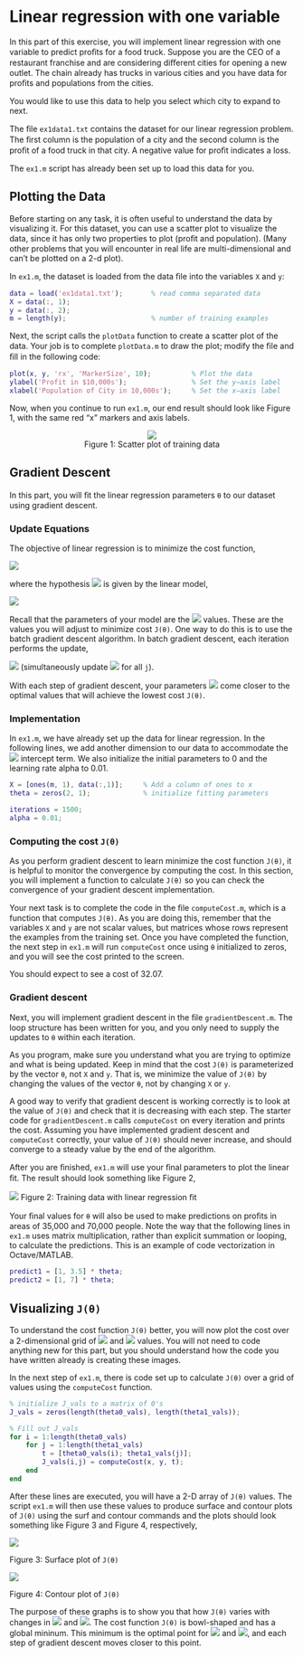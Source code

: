 # Linear regression with one variable

In this part of this exercise, you will implement linear regression with one variable to predict proﬁts for a food truck. Suppose you are the CEO of a restaurant franchise and are considering diﬀerent cities for opening a new outlet. The chain already has trucks in various cities and you have data for proﬁts and populations from the cities.

You would like to use this data to help you select which city to expand to next.

The ﬁle `ex1data1.txt` contains the dataset for our linear regression problem. The ﬁrst column is the population of a city and the second column is the proﬁt of a food truck in that city. A negative value for proﬁt indicates a loss.

The `ex1.m` script has already been set up to load this data for you.

## Plotting the Data

Before starting on any task, it is often useful to understand the data by visualizing it. For this dataset, you can use a scatter plot to visualize the data, since it has only two properties to plot (proﬁt and population). (Many other problems that you will encounter in real life are multi-dimensional and can’t be plotted on a 2-d plot).

In `ex1.m`, the dataset is loaded from the data ﬁle into the variables `X` and `y`:

```matlab
data = load('ex1data1.txt');       % read comma separated data
X = data(:, 1);
y = data(:, 2);
m = length(y);                     % number of training examples
```

Next, the script calls the `plotData` function to create a scatter plot of the data. Your job is to complete `plotData.m` to draw the plot; modify the ﬁle and ﬁll in the following code:

```matlab
plot(x, y, 'rx', 'MarkerSize', 10);          % Plot the data
ylabel('Profit in $10,000s');                % Set the y−axis label
xlabel('Population of City in 10,000s');     % Set the x−axis label
```

Now, when you continue to run `ex1.m`, our end result should look like Figure 1, with the same red “x” markers and axis labels.

<figure align="center">
<img src="Figure1.png">
<figcaption>Figure 1: Scatter plot of training data</figcaption>
</figure>

## Gradient Descent

In this part, you will ﬁt the linear regression parameters `θ` to our dataset using gradient descent.

### Update Equations

The objective of linear regression is to minimize the cost function,

<img src="https://render.githubusercontent.com/render/math?math=J(\theta) = \frac{1}{2m} \sum_{i=1}^{m} (h_{\theta}(x^{(i)})-y^{(i)})^2">


where the hypothesis <img src="https://render.githubusercontent.com/render/math?math=h_{\theta}(x)"> is given by the linear model,

<img src="https://render.githubusercontent.com/render/math?math=h_{\theta}(x) = {\theta}^Tx = {\theta}_0 %2B {\theta}_1x_1">

<br>

Recall that the parameters of your model are the <img src="https://render.githubusercontent.com/render/math?math={\theta}_j"> values. These are the values you will adjust to minimize cost `J(θ)`. One way to do this is to use the batch gradient descent algorithm. In batch gradient descent, each iteration performs the update,

<img src="https://render.githubusercontent.com/render/math?math={\theta}_j := {\theta}_j - \alpha \frac1m \sum_{i=1}^m (h_{\theta}(x^{(i)})-y^{(i)})x_j^{(i)}"> (simultaneously update <img src="https://render.githubusercontent.com/render/math?math={\theta}_j"> for all `j`).

With each step of gradient descent, your parameters <img src="https://render.githubusercontent.com/render/math?math={\theta}_j"> come closer to the optimal values that will achieve the lowest cost `J(θ)`.

### Implementation

In `ex1.m`, we have already set up the data for linear regression. In the following lines, we add another dimension to our data to accommodate the <img src="https://render.githubusercontent.com/render/math?math={\theta}_0"> intercept term. We also initialize the initial parameters to 0 and the learning rate alpha to 0.01.

```matlab
X = [ones(m, 1), data(:,1)];     % Add a column of ones to x
theta = zeros(2, 1);             % initialize fitting parameters

iterations = 1500;
alpha = 0.01;
```

### Computing the cost `J(θ)`

As you perform gradient descent to learn minimize the cost function `J(θ)`, it is helpful to monitor the convergence by computing the cost. In this section, you will implement a function to calculate `J(θ)` so you can check the convergence of your gradient descent implementation.

Your next task is to complete the code in the ﬁle `computeCost.m`, which is a function that computes `J(θ)`. As you are doing this, remember that the variables `X` and `y` are not scalar values, but matrices whose rows represent the examples from the training set. Once you have completed the function, the next step in `ex1.m` will run `computeCost` once using `θ` initialized to zeros, and you will see the cost printed to the screen.

You should expect to see a cost of 32.07.

### Gradient descent

Next, you will implement gradient descent in the ﬁle `gradientDescent.m`. The loop structure has been written for you, and you only need to supply the updates to `θ` within each iteration.

As you program, make sure you understand what you are trying to optimize and what is being updated. Keep in mind that the cost `J(θ)` is parameterized by the vector `θ`, not `X` and `y`. That is, we minimize the value of `J(θ)` by changing the values of the vector `θ`, not by changing `X` or `y`.

A good way to verify that gradient descent is working correctly is to look at the value of `J(θ)` and check that it is decreasing with each step. The starter code for `gradientDescent.m` calls `computeCost` on every iteration and prints the cost. Assuming you have implemented gradient descent and `computeCost` correctly, your value of `J(θ)` should never increase, and should converge to a steady value by the end of the algorithm.

After you are ﬁnished, `ex1.m` will use your ﬁnal parameters to plot the linear ﬁt. The result should look something like Figure 2,

<img src="Figure2.png">
Figure 2: Training data with linear regression ﬁt

Your ﬁnal values for `θ` will also be used to make predictions on proﬁts in areas of 35,000 and 70,000 people. Note the way that the following lines in `ex1.m` uses matrix multiplication, rather than explicit summation or looping, to calculate the predictions. This is an example of code vectorization in Octave/MATLAB.

```matlab
predict1 = [1, 3.5] * theta;
predict2 = [1, 7] * theta;
```

## Visualizing `J(θ)`

To understand the cost function `J(θ)` better, you will now plot the cost over a 2-dimensional grid of <img src="https://render.githubusercontent.com/render/math?math={\theta}_0"> and <img src="https://render.githubusercontent.com/render/math?math={\theta}_1"> values. You will not need to code anything new for this part, but you should understand how the code you have written already is creating these images.

In the next step of `ex1.m`, there is code set up to calculate `J(θ)` over a grid of values using the `computeCost` function.

```matlab
% initialize J_vals to a matrix of 0's
J_vals = zeros(length(theta0_vals), length(theta1_vals));

% Fill out J_vals
for i = 1:length(theta0_vals)
    for j = 1:length(theta1_vals)
        t = [theta0_vals(i); theta1_vals(j)];
        J_vals(i,j) = computeCost(x, y, t);
    end
end
```

After these lines are executed, you will have a 2-D array of `J(θ)` values. The script `ex1.m` will then use these values to produce surface and contour plots of `J(θ)` using the surf and contour commands and the plots should look something like Figure 3 and Figure 4, respectively,


<img src="Figure3.png">

Figure 3: Surface plot of `J(θ)`


<img src="Figure4.png">

Figure 4: Contour plot of `J(θ)`

The purpose of these graphs is to show you that how `J(θ)` varies with changes in <img src="https://render.githubusercontent.com/render/math?math={\theta}_0"> and <img src="https://render.githubusercontent.com/render/math?math={\theta}_1">. The cost function `J(θ)` is bowl-shaped and has a global mininum. This minimum is the optimal point for <img src="https://render.githubusercontent.com/render/math?math={\theta}_0"> and <img src="https://render.githubusercontent.com/render/math?math={\theta}_1">, and each step of gradient descent moves closer to this point.